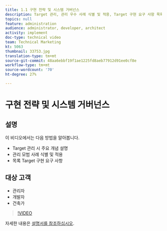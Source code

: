```yaml
---
title: 1.1 구현 전략 및 시스템 거버넌스
description: Target 관리, 관리 우수 사례 식별 및 적용, Target 구현 요구 사항 목록 등 주요 개념 설명
topics: null
feature: administration
audience: administrator, developer, architect
activity: implement
doc-type: technical video
team: Technical Marketing
kt: 5063
thumbnail: 33753.jpg
translation-type: tm+mt
source-git-commit: 48aa6ebbf19f1ae1225fd8aeb77912d91ee0cf8e
workflow-type: tm+mt
source-wordcount: '70'
ht-degree: 27%

---
```



# 구현 전략 및 시스템 거버넌스

## 설명

이 비디오에서는 다음 방법을 알아봅니다.

* Target 관리 시 주요 개념 설명
* 관리 모범 사례 식별 및 적용
* 목록 Target 구현 요구 사항

## 대상 고객

* 관리자
* 개발자
* 건축가

>[!VIDEO](https://video.tv.adobe.com/v/33753/?quality=12)

자세한 내용은 [설명서를 참조하십시오](https://docs.adobe.com/content/help/en/target/using/administer/administrating-target.html).
